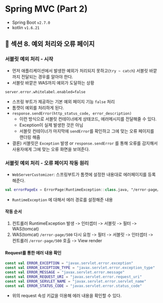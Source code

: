 # Spring MVC (Part 2)

- Spring Boot `v2.7.0`
- kotlin `v1.6.21`

## 📌 섹션 8. 예외 처리와 오류 페이지

### 서블릿 예외 처리 - 시작
- 먼저 애플리케이션에서 발생한 예외가 처리되지 못하고(`try ~ catch`) 서블릿 바깥까지 전달되는 경우를 알아야 한다.
- 서블릿 바깥은 WAS까지 예외가 도달하는 상황

```properties
server.error.whitelabel.enabled=false
```

- 스프링 부트가 제공하는 기본 예외 페이지 기능 `false` 처리
- 톰캣이 예외를 처리하게 된다.
- `response.sendError(http_status_code, error_description)`
  - 이런 방식으로 서블릿 컨테이너에게 상태코드, 에러메시지를 전달해줄 수 있다.
  - Exception이 실제 발생한 것은 아님
  - 서블릿 컨테이너가 마지막에 `sendError`를 확인하고 그에 맞는 오류 페이지를 랜더링 해줌
- 결론) 서블릿은 `Exception` 발생 or `response.sendError` 를 통해 오류를 감지해서 사용자에게 그에 맞는 오류 화면을 보여준다.

### 서블릿 예외 처리 - 오류 페이지 작동 원리
- `WebServerCustomizer`: 스프링부트가 톰캣에 설정한 내용대로 에러페이지를 등록해준다.
```kotlin
val errorPageEx = ErrorPage(RuntimeException::class.java, "/error-page/500")
```
- `RuntimeException` 에 대해서 에러 경로를 설정해준 내용

#### 작동 순서
1. 컨트롤러 RuntimeException 발생 -> 인터셉터 -> 서블릿 -> 필터 -> WAS(tomcat)  
2. WAS(tomcat) `/error-page/500` 다시 요청 -> 필터 -> 서블릿 -> 인터셉터 -> 컨트롤러 `/error-page/500` 호출 -> View render

#### Request를 통한 에러 내용 확인
```kotlin
const val ERROR_EXCEPTION = "javax.servlet.error.exception"
const val ERROR_EXCEPTION_TYPE = "javax.servlet.error.exception_type"
const val ERROR_MESSAGE = "javax.servlet.error.message"
const val ERROR_REQUEST_URI = "javax.servlet.error.request_uri"
const val ERROR_SERVLET_NAME = "javax.servlet.error.servlet_name"
const val ERROR_STATUS_CODE = "javax.servlet.error.status_code"
```
- 위의 request 속성 키값을 이용해 에러 내용을 확인할 수 있다.